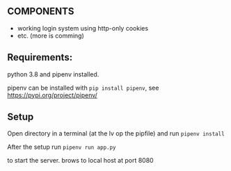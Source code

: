 ## COMPONENTS
- working login system using http-only cookies
- etc. (more is comming)


## Requirements: 
python 3.8 and pipenv installed.

pipenv can be installed with ```pip install pipenv```, see https://pypi.org/project/pipenv/ 

## Setup 
Open directory in a terminal (at the lv op the pipfile) and run
```pipenv install```

After the setup run  ```pipenv run app.py```  

to start the server. brows to local host at port 8080
